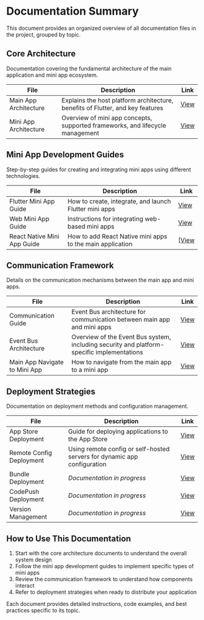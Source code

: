 # Documentation Summary

This document provides an organized overview of all documentation files in the project, grouped by topic.

## Core Architecture

Documentation covering the fundamental architecture of the main application and mini app ecosystem.

| File | Description | Link                                    |
|------|-------------|-----------------------------------------|
| Main App Architecture | Explains the host platform architecture, benefits of Flutter, and key features | [View](docs/main_app/MAIN_APP.md)       |
| Mini App Architecture | Overview of mini app concepts, supported frameworks, and lifecycle management | [View](docs/mini_app/MINI_APP.md) |

## Mini App Development Guides

Step-by-step guides for creating and integrating mini apps using different technologies.

| File | Description | Link                                                                                  |
|------|-------------|---------------------------------------------------------------------------------------|
| Flutter Mini App Guide | How to create, integrate, and launch Flutter mini apps | [View](docs/mini_app/HOW_TO_ADD_NEW_FLUTTER_MINI_APP.md) |
| Web Mini App Guide | Instructions for integrating web-based mini apps | [View](docs/mini_app/HOW_TO_ADD_NEW_WEB_MINI_APP.md)        |
| React Native Mini App Guide | How to add React Native mini apps to the main application | [[View](mini_app/HOW_TO_ADD_NEW_REACT_NATIVE_MINI_APP.md) |

## Communication Framework

Details on the communication mechanisms between the main app and mini apps.

| File                   | Description | Link |
|------------------------|-------------|------|
| Communication Guide    | Event Bus architecture for communication between main app and mini apps | [View](docs/communication/HOW_MAIN_APP_AND_MINI_APP_COMMUNICATE.md) |
| Event Bus Architecture | Overview of the Event Bus system, including security and platform-specific implementations | [View](docs/communication/MAIN_APP_COMMUNICATION_ARCHITECTURE.md) |
| Main App Navigate to Mini App | How to navigate from the main app to a mini app | [View](communication/HOW_MAIN_APP_NAVIGATE_TO_MINI_APP.md)|

## Deployment Strategies

Documentation on deployment methods and configuration management.

| File | Description | Link |
|------|-------------|------|
| App Store Deployment | Guide for deploying applications to the App Store | [View](docs/deploy/APP_STORE_DEPLOYMENT.md) |
| Remote Config Deployment | Using remote config or self-hosted servers for dynamic app configuration | [View](docs/deploy/REMOTE_CONFIG_DEPLOYMENT.md) |
| Bundle Deployment | *Documentation in progress* | [View](docs/deploy/BUNDLE_DEPLOYMENT.md) |
| CodePush Deployment | *Documentation in progress* | [View](docs/deploy/CODEPUSH_DEPLOYMENT.md) |
| Version Management | *Documentation in progress* | [View](docs/deploy/VERSION_MANAGEMENT.md) |

## How to Use This Documentation

1. Start with the core architecture documents to understand the overall system design
2. Follow the mini app development guides to implement specific types of mini apps
3. Review the communication framework to understand how components interact
4. Refer to deployment strategies when ready to distribute your application

Each document provides detailed instructions, code examples, and best practices specific to its topic.